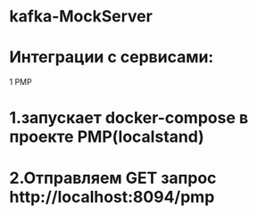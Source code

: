 # kafka-MockServer

# Интеграции с сервисами:
 1 PMP 
# 1.запускает docker-compose в проекте PMP(localstand)
# 2.Отправляем GET запрос http://localhost:8094/pmp
